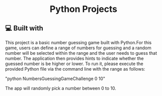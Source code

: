 <h1 align="center" id="title">Python Projects</h1>

<h2>💻 Built with</h2>

<p id="description">This project is a basic number guessing game built with Python.For this game, users can define a range of numbers for guessing and a random number will be selected within the range and the user needs to guess that number. The application then provides hints to indicate whether the guessed number is be higher or lower. To run it, please execute the provided Python file via the command line with the range as follows:
  
  "python NumbersGuessingGameChallenge 0 10" 
  
The app will randomly pick a number between 0 to 10.
</p>



